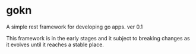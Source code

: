 gokn 
=========

A simple rest framework for developing go apps. ver 0.1

This framework is in the early stages and it subject to breaking changes as it evolves until it reaches a stable place.
